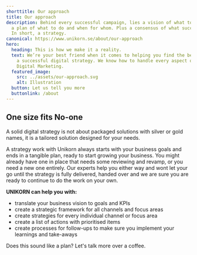 ```yaml
---
shorttitle: Our approach
title: Our approach
description: Behind every successful campaign, lies a vision of what to achieve,
  a plan of what to do and when for whom. Plus a consensus of what success is.
  In short, a strategy.
canonical: https://www.unikorn.se/about/our-approach
hero:
  heading: This is how we make it a reality.
  text: We’re your best friend when it comes to helping you find the best path to
    a successful digital strategy. We know how to handle every aspect of your
    Digital Marketing.
  featured_image:
    src: ../assets/our-approach.svg
    alt: Illustration
  button: Let us tell you more
  buttonlink: /about
---
```

## **One size fits No-one**

A solid digital strategy is not about packaged solutions with silver or gold names, it is a tailored solution designed for your needs.

A strategy work with Unikorn always starts with your business goals and ends in a tangible plan, ready to start growing your business. You might already have one in place that needs some reviewing and revamp, or you need a new one entirely. Our experts help you either way and wont let your go until the strategy is fully delivered, handed over and we are sure you are ready to continue to do the work on your own.

**UNIKORN can help you with:**

* translate your business vision to goals and KPIs
* create a strategic framework for all channels and focus areas
* create strategies for every individual channel or focus area
* create a list of actions with prioritised items
* create processes for follow-ups to make sure you implement your learnings and take-aways

Does this sound like a plan? Let's talk more over a coffee.